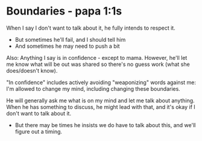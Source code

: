 # Boundaries - papa 1:1s
When I say I don't want to talk about it, he fully intends to respect it. 
* But sometimes he'll fail, and I should tell him
* And sometimes he may need to push a bit

Also: 
Anything I say is in confidence - except to mama. However, he'll let me know what will be out was shared so there's no guess work (what she does/doesn't know).

"In confidence" includes actively avoiding "weaponizing" words against me: I'm allowed to change my mind, including changing these boundaries.

He will generally ask me what is on my mind and let me talk about anything. When he has something to discuss, he might lead with that, and it's okay if I don't want to talk about it. 
* But there may be times he insists we do have to talk about this, and we'll figure out a timing. 